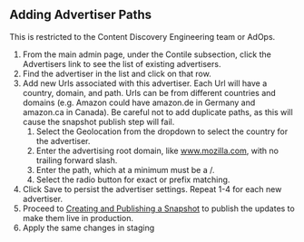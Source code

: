 ## Adding Advertiser Paths

This is restricted to the Content Discovery Engineering team or AdOps.

1. From the main admin page, under the Contile subsection, click the Advertisers link to see the list of existing advertisers.
2. Find the advertiser in the list and click on that row.
3. Add new Urls associated with this advertiser. Each Url will have a country, domain, and path. Urls can be from different countries and domains (e.g. Amazon could have amazon.de in Germany and amazon.ca in Canada). Be careful not to add duplicate paths, as this will cause the snapshot publish step will fail.
    1. Select the Geolocation from the dropdown to select the country for the advertiser.
    2. Enter the advertising root domain, like www.mozilla.com, with no trailing forward slash.
    3. Enter the path, which at a minimum must be a /.
    4. Select the radio button for exact or prefix matching.
4. Click Save to persist the advertiser settings. Repeat 1-4 for each new advertiser.
5. Proceed to [Creating and Publishing a Snapshot](./createPublishSnapshots.md) to publish the updates to make them live in production.
6. Apply the same changes in staging